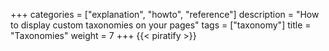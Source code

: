 +++
categories = ["explanation", "howto", "reference"]
description = "How to display custom taxonomies on your pages"
tags = ["taxonomy"]
title = "Taxonomies"
weight = 7
+++
{{< piratify >}}
